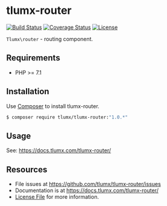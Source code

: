 # tlumx-router

[![Build Status](https://travis-ci.org/tlumx/tlumx-router.svg?branch=master)](https://travis-ci.org/tlumx/tlumx-router)
[![Coverage Status](https://coveralls.io/repos/github/tlumx/tlumx-router/badge.svg?branch=master)](https://coveralls.io/github/tlumx/tlumx-router?branch=master)
[![License](https://poser.pugx.org/tlumx/tlumx-router/license)](https://packagist.org/packages/tlumx/tlumx-router)

`Tlumx\router` - routing component.

## Requirements

* PHP >= 7.1

## Installation

Use [Composer](https://getcomposer.org/) to install tlumx-router.

```bash
$ composer require tlumx/tlumx-router:"1.0.*"
```

## Usage

See: https://docs.tlumx.com/tlumx-router/


## Resources

- File issues at https://github.com/tlumx/tlumx-router/issues
- Documentation is at https://docs.tlumx.com/tlumx-router/
- [License File](LICENSE.md) for more information.
